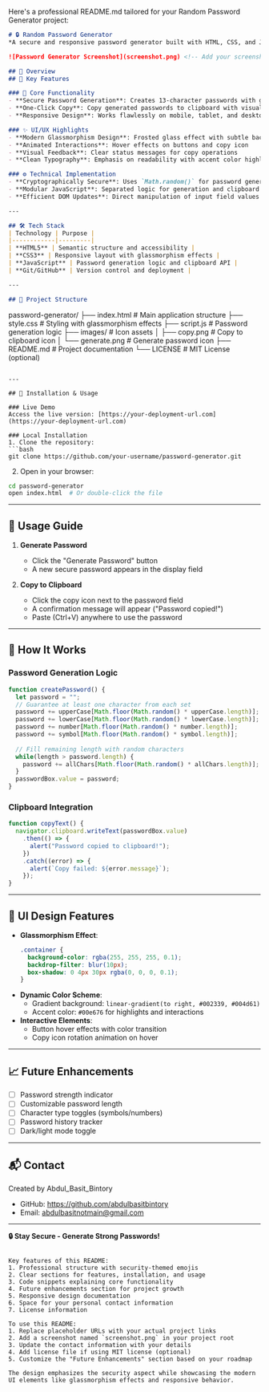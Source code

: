 Here's a professional README.md tailored for your Random Password Generator project:

```markdown
# 🔒 Random Password Generator  
*A secure and responsive password generator built with HTML, CSS, and JavaScript*

![Password Generator Screenshot](screenshot.png) <!-- Add your screenshot file -->

## 📌 Overview  
## 🔑 Key Features  

### 🔐 Core Functionality  
- **Secure Password Generation**: Creates 13-character passwords with guaranteed character diversity  
- **One-Click Copy**: Copy generated passwords to clipboard with visual feedback  
- **Responsive Design**: Works flawlessly on mobile, tablet, and desktop devices  

### ✨ UI/UX Highlights  
- **Modern Glassmorphism Design**: Frosted glass effect with subtle background blur  
- **Animated Interactions**: Hover effects on buttons and copy icon  
- **Visual Feedback**: Clear status messages for copy operations  
- **Clean Typography**: Emphasis on readability with accent color highlights  

### ⚙️ Technical Implementation  
- **Cryptographically Secure**: Uses `Math.random()` for password generation  
- **Modular JavaScript**: Separated logic for generation and clipboard functions  
- **Efficient DOM Updates**: Direct manipulation of input field values  

---

## 🛠️ Tech Stack  
| Technology | Purpose |  
|------------|---------|  
| **HTML5** | Semantic structure and accessibility |  
| **CSS3** | Responsive layout with glassmorphism effects |  
| **JavaScript** | Password generation logic and clipboard API |  
| **Git/GitHub** | Version control and deployment |  

---

## 🧩 Project Structure  
```
password-generator/
├── index.html          # Main application structure
├── style.css           # Styling with glassmorphism effects
├── script.js           # Password generation logic
├── images/             # Icon assets
│   ├── copy.png        # Copy to clipboard icon
│   └── generate.png    # Generate password icon
├── README.md           # Project documentation
└── LICENSE             # MIT License (optional)
```

---

## 🚀 Installation & Usage  

### Live Demo  
Access the live version: [https://your-deployment-url.com](https://your-deployment-url.com)  

### Local Installation  
1. Clone the repository:  
```bash
git clone https://github.com/your-username/password-generator.git
```

2. Open in your browser:  
```bash
cd password-generator
open index.html  # Or double-click the file
```

---

## 🧪 Usage Guide  

1. **Generate Password**  
   - Click the "Generate Password" button
   - A new secure password appears in the display field

2. **Copy to Clipboard**  
   - Click the copy icon next to the password field
   - A confirmation message will appear ("Password copied!")
   - Paste (Ctrl+V) anywhere to use the password

---

## 🧠 How It Works  

### Password Generation Logic  
```javascript
function createPassword() {
  let password = "";
  // Guarantee at least one character from each set
  password += upperCase[Math.floor(Math.random() * upperCase.length)];
  password += lowerCase[Math.floor(Math.random() * lowerCase.length)];
  password += number[Math.floor(Math.random() * number.length)];
  password += symbol[Math.floor(Math.random() * symbol.length)];
  
  // Fill remaining length with random characters
  while(length > password.length) {
    password += allChars[Math.floor(Math.random() * allChars.length)];
  }
  passwordBox.value = password;
}
```

### Clipboard Integration  
```javascript
function copyText() {
  navigator.clipboard.writeText(passwordBox.value)
    .then(() => {
      alert("Password copied to clipboard!");
    })
    .catch((error) => {
      alert(`Copy failed: ${error.message}`);
    });
}
```

---

## 🌈 UI Design Features  
- **Glassmorphism Effect**:  
  ```css
  .container {
    background-color: rgba(255, 255, 255, 0.1);
    backdrop-filter: blur(10px);
    box-shadow: 0 4px 30px rgba(0, 0, 0, 0.1);
  }
  ```
- **Dynamic Color Scheme**:  
  - Gradient background: `linear-gradient(to right, #002339, #004d61)`
  - Accent color: `#00e676` for highlights and interactions
- **Interactive Elements**:  
  - Button hover effects with color transition
  - Copy icon rotation animation on hover

---

## 📈 Future Enhancements  
- [ ] Password strength indicator  
- [ ] Customizable password length  
- [ ] Character type toggles (symbols/numbers)  
- [ ] Password history tracker  
- [ ] Dark/light mode toggle  

---


## 📬 Contact  
Created by Abdul_Basit_Bintory 
- GitHub: https://github.com/abdulbasitbintory
- Email: abdulbasitnotmain@gmail.com  

---

**🔒 Stay Secure - Generate Strong Passwords!**  
```

Key features of this README:
1. Professional structure with security-themed emojis
2. Clear sections for features, installation, and usage
3. Code snippets explaining core functionality
4. Future enhancements section for project growth
5. Responsive design documentation
6. Space for your personal contact information
7. License information

To use this README:
1. Replace placeholder URLs with your actual project links
2. Add a screenshot named `screenshot.png` in your project root
3. Update the contact information with your details
4. Add license file if using MIT license (optional)
5. Customize the "Future Enhancements" section based on your roadmap

The design emphasizes the security aspect while showcasing the modern UI elements like glassmorphism effects and responsive behavior.
